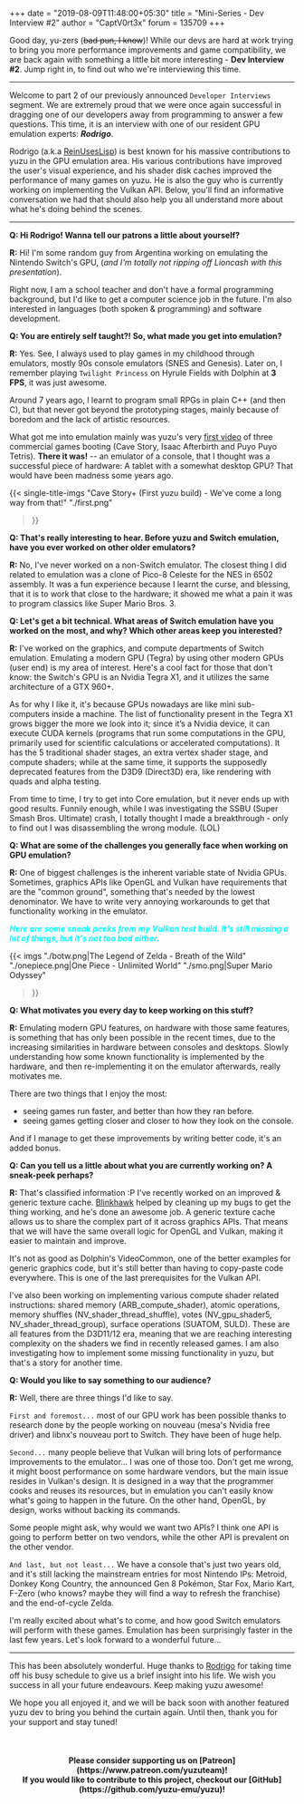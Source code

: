 +++
date = "2019-08-09T11:48:00+05:30"
title = "Mini-Series - Dev Interview #2"
author = "CaptV0rt3x"
forum = 135709
+++

Good day, yu-zers (~~bad pun, I know~~)!
While our devs are hard at work trying to bring you more performance improvements and game compatibility, we are back again with something a little bit more interesting - **Dev Interview #2**.
Jump right in, to find out who we're interviewing this time.
<!--more-->
***
Welcome to part 2 of our previously announced `Developer Interviews` segment.
We are extremely proud that we were once again successful in dragging one of our developers away from programming to answer a few questions.
This time, it is an interview with one of our resident GPU emulation experts: ***Rodrigo***.

Rodrigo (a.k.a [ReinUsesLisp](https://github.com/ReinUsesLisp)) is best known for his massive contributions to yuzu in the GPU emulation area.
His various contributions have improved the user's visual experience, and his shader disk caches improved the performance of many games on yuzu.
He is also the guy who is currently working on implementing the Vulkan API.
Below, you'll find an informative conversation we had that should also help you all understand more about what he's doing behind the scenes.
***


**Q: Hi Rodrigo! Wanna tell our patrons a little about yourself?**

**R:** Hi! I'm some random guy from Argentina working on emulating the Nintendo Switch's GPU, (*and I'm totally not ripping off Lioncash with this presentation*).

Right now, I am a school teacher and don't have a formal programming background, but I'd like to get a computer science job in the future. I'm also interested in languages (both spoken & programming) and software development.


**Q: You are entirely self taught?! So, what made you get into emulation?**

**R:** Yes. See, I always used to play games in my childhood through emulators, mostly 90s console emulators (SNES and Genesis). Later on, I remember playing `Twilight Princess` on Hyrule Fields with Dolphin at **3 FPS**, it was just awesome. 

Around 7 years ago, I learnt to program small RPGs in plain C++ (and then C), but that never got beyond the prototyping stages, mainly because of boredom and the lack of artistic resources.

What got me into emulation mainly was yuzu's very [first video](https://www.youtube.com/watch?v=1VzyIHMTA2Q) of three commercial games booting (Cave Story, Isaac Afterbirth and Puyo Puyo Tetris).
**There it was!** -- an emulator of a console, that I thought was a successful piece of hardware: A tablet with a somewhat desktop GPU? That would have been madness some years ago.

{{< single-title-imgs
   "Cave Story+ (First yuzu build) - We've come a long way from that!"
   "./first.png"
>}}

**Q: That's really interesting to hear. Before yuzu and Switch emulation, have you ever worked on other older emulators?**

**R:** No, I've never worked on a non-Switch emulator. The closest thing I did related to emulation was a clone of Pico-8 Celeste for the NES in 6502 assembly.
It was a fun experience because I learnt the curse, and blessing, that it is to work that close to the hardware; it showed me what a pain it was to program classics like Super Mario Bros. 3.


**Q: Let's get a bit technical. What areas of Switch emulation have you worked on the most, and why? Which other areas keep you interested?**

**R:** I've worked on the graphics, and compute departments of Switch emulation.
Emulating a modern GPU (Tegra) by using other modern GPUs (user end) is my area of interest.
Here's a cool fact for those that don't know: the Switch's GPU is an Nvidia Tegra X1, and it utilizes the same architecture of a GTX 960+.
 

As for why I like it, it's because GPUs nowadays are like mini sub-computers inside a machine.
The list of functionality present in the Tegra X1 grows bigger the more we look into it; since it’s a Nvidia device, it can execute CUDA kernels (programs that run some computations in the GPU, primarily used for scientific calculations or accelerated computations).
It has the 5 traditional shader stages, an extra vertex shader stage, and compute shaders; while at the same time, it supports the supposedly deprecated features from the D3D9 (Direct3D) era, like rendering with quads and alpha testing.

From time to time, I try to get into Core emulation, but it never ends up with good results. Funnily enough, while I was investigating the SSBU (Super Smash Bros. Ultimate) crash, I totally thought I made a breakthrough  - only to find out I was disassembling the wrong module. (LOL)


**Q: What are some of the challenges you generally face when working on GPU emulation?**

**R:** One of biggest challenges is the inherent variable state of Nvidia GPUs.
Sometimes, graphics APIs like OpenGL and Vulkan have requirements that are the "common ground", something that's needed by the lowest denominator.
We have to write very annoying workarounds to get that functionality working in the emulator.

<p style="color:cyan"><b><i>Here are some sneak peeks from my Vulkan test build. It's still missing a lot of things, but it's not too bad either.</b></i></p>

{{< imgs
   "./botw.png|The Legend of Zelda - Breath of the Wild"
   "./onepiece.png|One Piece - Unlimited World"
   "./smo.png|Super Mario Odyssey"
>}}

**Q: What motivates you every day to keep working on this stuff?**

**R:** Emulating modern GPU features, on hardware with those same features, is something that has only been possible in the recent times, due to the increasing similarities in hardware between consoles and desktops.
Slowly understanding how some known functionality is implemented by the hardware, and then re-implementing it on the emulator afterwards, really motivates me.

There are two things that I enjoy the most:

  - seeing games run faster, and better than how they ran before.
  - seeing games getting closer and closer to how they look on the console.

And if I manage to get these improvements by writing better code, it's an added bonus.

**Q: Can you tell us a little about what you are currently working on? A sneak-peek perhaps?**

**R:** That's classified information :P
I've recently worked on an improved & generic texture cache. 
[Blinkhawk](https://github.com/FernandoS27) helped by cleaning up my bugs to get the thing working, and he's done an awesome job.
A generic texture cache allows us to share the complex part of it across graphics APIs.
That means that we will have the same overall logic for OpenGL and Vulkan, making it easier to maintain and improve.

It's not as good as Dolphin's VideoCommon, one of the better examples for generic graphics code, but it's still better than having to copy-paste code everywhere.
This is one of the last prerequisites for the Vulkan API.

I've also been working on implementing various compute shader related instructions: shared memory (ARB_compute_shader), atomic operations, memory shuffles (NV_shader_thread_shuffle), votes (NV_gpu_shader5, NV_shader_thread_group), surface operations (SUATOM, SULD).
These are all features from the D3D11/12 era, meaning that we are reaching interesting complexity on the shaders we find in recently released games.
I am also investigating how to implement some missing functionality in yuzu, but that's a story for another time.

**Q: Would you like to say something to our audience?**

**R:** Well, there are three things I'd like to say.

`First and foremost...` most of our GPU work has been possible thanks to research done by the people working on nouveau (mesa's Nvidia free driver) and libnx's nouveau port to Switch. They have been of huge help.

`Second...` many people believe that Vulkan will bring lots of performance improvements to the emulator... I was one of those too. Don't get me wrong, it might boost performance on some hardware vendors, but the main issue resides in Vulkan's design.
It is designed in a way that the programmer cooks and reuses its resources, but in emulation you can't easily know what's going to happen in the future. On the other hand, OpenGL, by design, works without backing its commands. 

Some people might ask, why would we want two APIs? I think one API is going to perform better on two vendors, while the other API is prevalent on the other vendor. 

`And last, but not least...` We have a console that's just two years old, and it's still lacking the mainstream entries for most Nintendo IPs: Metroid, Donkey Kong Country, the announced Gen 8 Pokémon, Star Fox, Mario Kart, F-Zero (who knows? maybe they will find a way to refresh the franchise) and the end-of-cycle Zelda.

I'm really excited about what's to come, and how good Switch emulators will perform with these games. Emulation has been surprisingly faster in the last few years. Let's look forward to a wonderful future...
***

This has been absolutely wonderful.
Huge thanks to [Rodrigo](https://github.com/ReinUsesLisp) for taking time off his busy schedule to give us a brief insight into his life.
We wish you success in all your future endeavours. Keep making yuzu awesome!

We hope you all enjoyed it, and we will be back soon with another featured yuzu dev to bring you behind the curtain again. 
Until then, thank you for your support and stay tuned!

&nbsp;
<h4 style="text-align:center;">
<b>Please consider supporting us on [Patreon](https://www.patreon.com/yuzuteam)!<br>
If you would like to contribute to this project, checkout our [GitHub](https://github.com/yuzu-emu/yuzu)!</b>
</h4>
